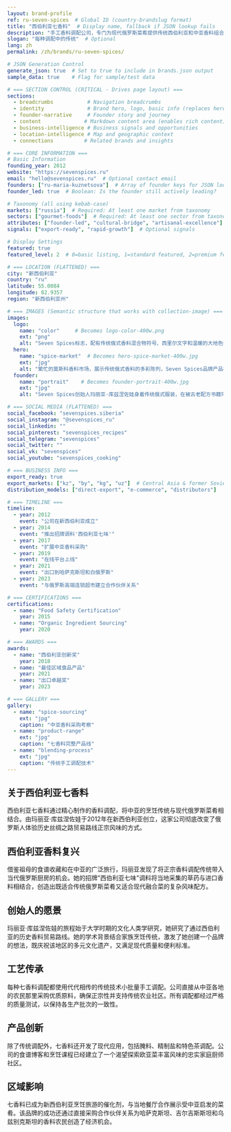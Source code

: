 ```yaml
---
layout: brand-profile
ref: ru-seven-spices  # Global ID (country-brandslug format)
title: "西伯利亚七香料"  # Display name, fallback if JSON lookup fails
description: "手工香料调配公司，专门为现代俄罗斯菜肴提供传统西伯利亚和中亚香料组合。"
slogan: "每种调配中的传统"  # Optional
lang: zh
permalink: /zh/brands/ru-seven-spices/

# JSON Generation Control
generate_json: true  # Set to true to include in brands.json output
sample_data: true    # Flag for sample/test data

# === SECTION CONTROL (CRITICAL - Drives page layout) ===
sections:
  - breadcrumbs           # Navigation breadcrumbs
  - identity              # Brand hero, logo, basic info (replaces hero)
  - founder-narrative     # Founder story and journey
  - content              # Markdown content area (enables rich content)
  - business-intelligence # Business signals and opportunities
  - location-intelligence # Map and geographic context
  - connections          # Related brands and insights

# === CORE INFORMATION ===
# Basic Information
founding_year: 2012
website: "https://sevenspices.ru"
email: "hello@sevenspices.ru"  # Optional contact email
founders: ["ru-maria-kuznetsova"]  # Array of founder keys for JSON lookup
founder_led: true  # Boolean: Is the founder still actively leading?

# Taxonomy (all using kebab-case)
markets: ["russia"]  # Required: At least one market from taxonomy
sectors: ["gourmet-foods"]  # Required: At least one sector from taxonomy
attributes: ["founder-led", "cultural-bridge", "artisanal-excellence"]  # Optional attributes
signals: ["export-ready", "rapid-growth"]  # Optional signals

# Display Settings
featured: true
featured_level: 2  # 0=basic listing, 1=standard featured, 2=premium featured

# === LOCATION (FLATTENED) ===
city: "新西伯利亚"
country: "ru"
latitude: 55.0084
longitude: 82.9357
region: "新西伯利亚州"

# === IMAGES (Semantic structure that works with collection-image) ===
images:
  logo:
    name: "color"     # Becomes logo-color-400w.png
    ext: "png"
    alt: "Seven Spices标志，配有传统俄式香料混合物符号、西里尔文字和温暖的大地色调"
  hero:
    name: "spice-market"  # Becomes hero-spice-market-400w.jpg
    ext: "jpg"
    alt: "繁忙的莫斯科香料市场，展示传统俄式香料的多彩陈列，Seven Spices品牌产品在市场摊位中显眼展示"
  founder:
    name: "portrait"    # Becomes founder-portrait-400w.jpg
    ext: "jpg"
    alt: "Seven Spices创始人玛丽亚·库兹涅佐娃身着传统俄式服装，在被古老配方书籍环绕的工作室中仔细调配芳香香料"

# === SOCIAL MEDIA (FLATTENED) ===
social_facebook: "sevenspices.siberia"
social_instagram: "@sevenspices_ru"
social_linkedin: ""
social_pinterest: "sevenspices_recipes"
social_telegram: "sevenspices"
social_twitter: ""
social_vk: "sevenspices"
social_youtube: "sevenspices_cooking"

# === BUSINESS INFO ===
export_ready: true
export_markets: ["kz", "by", "kg", "uz"]  # Central Asia & former Soviet states
distribution_models: ["direct-export", "e-commerce", "distributors"]

# === TIMELINE ===
timeline:
  - year: 2012
    event: "公司在新西伯利亚成立"
  - year: 2014
    event: "推出招牌调料'西伯利亚七味'"
  - year: 2017
    event: "扩展中亚香料采购"
  - year: 2019
    event: "在线平台上线"
  - year: 2021
    event: "出口到哈萨克斯坦和白俄罗斯"
  - year: 2023
    event: "与俄罗斯高端连锁超市建立合作伙伴关系"

# === CERTIFICATIONS ===
certifications:
  - name: "Food Safety Certification"
    year: 2015
  - name: "Organic Ingredient Sourcing"
    year: 2020

# === AWARDS ===
awards:
  - name: "西伯利亚创新奖"
    year: 2018
  - name: "最佳区域食品产品"
    year: 2021
  - name: "出口卓越奖"
    year: 2023

# === GALLERY ===
gallery:
  - name: "spice-sourcing"
    ext: "jpg"
    caption: "中亚香料采购考察"
  - name: "product-range"
    ext: "jpg"
    caption: "七香料完整产品线"
  - name: "blending-process"
    ext: "jpg"
    caption: "传统手工调配技术"
---
```


## 关于西伯利亚七香料

西伯利亚七香料通过精心制作的香料调配，将中亚的烹饪传统与现代俄罗斯菜肴相结合。由玛丽亚·库兹涅佐娃于2012年在新西伯利亚创立，这家公司彻底改变了俄罗斯人体验历史丝绸之路贸易路线正宗风味的方式。

## 西伯利亚香料复兴

借鉴祖母的食谱收藏和在中亚的广泛旅行，玛丽亚发现了将正宗香料调配传统带入当代俄罗斯厨房的机会。她的招牌"西伯利亚七味"调料将当地采集的草药与进口香料相结合，创造出既适合传统俄罗斯菜肴又适合现代融合菜的复杂风味配方。

## 创始人的愿景

玛丽亚·库兹涅佐娃的旅程始于大学时期的文化人类学研究，她研究了通过西伯利亚的历史香料贸易路线。她的学术背景结合家族烹饪传统，激发了她创建一个品牌的想法，既庆祝该地区的多元文化遗产，又满足现代质量和便利标准。

## 工艺传承

每种七香料调配都使用代代相传的传统技术小批量手工调配。公司直接从中亚各地的农民那里采购优质原料，确保正宗性并支持传统农业社区。所有调配都经过严格的质量测试，以保持各生产批次的一致性。

## 产品创新

除了传统调配外，七香料还开发了现代应用，包括腌料、精制盐和特色茶调配。公司的食谱博客和烹饪课程已经建立了一个渴望探索欧亚菜丰富风味的忠实家庭厨师社区。

## 区域影响

七香料已成为新西伯利亚烹饪旅游的催化剂，与当地餐厅合作展示受中亚启发的菜肴。该品牌的成功还通过直接采购合作伙伴关系为哈萨克斯坦、吉尔吉斯斯坦和乌兹别克斯坦的香料农民创造了经济机会。